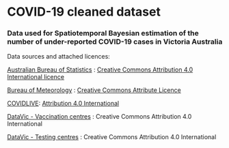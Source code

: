 # COVID-19 cleaned dataset

### Data used for Spatiotemporal Bayesian estimation of the number of under-reported COVID-19 cases in Victoria Australia

Data sources and attached licences:

[Australian Bureau of Statistics](https://www.abs.gov.au/statistics/people/population/regional-population/2021) : [Creative Commons Attribution 4.0 International licence](https://www.abs.gov.au/website-privacy-copyright-and-disclaimer#copyright-and-creative-commons)

[Bureau of Meteorology](http://www.bom.gov.au/climate/dwo/IDCJDW3050.latest.shtml) : [Creative Commons Attribute Licence](http://www.bom.gov.au/other/copyright.shtml?ref=ftr)

[COVIDLIVE](https://covidlive.com.au/vic): [Attribution 4.0 International](https://creativecommons.org/licenses/by/4.0/)

[DataVic - Vaccination centres](https://discover.data.vic.gov.au/dataset/high-volume-vaccination-centres-for-sars-cov-2-covid-19) : Creative Commons Attribution 4.0 International

[DataVic - Testing centres](https://discover.data.vic.gov.au/dataset/victorian-testing-site-locations-for-covid-19) : Creative Commons Attribution 4.0 International
